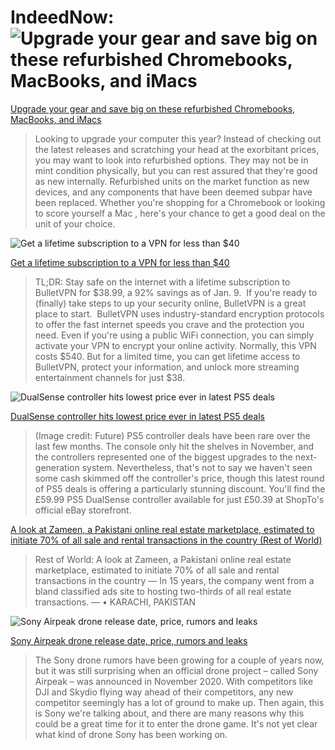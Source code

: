 # IndeedNow:![Upgrade your gear and save big on these refurbished Chromebooks, MacBooks, and iMacs](https://mondrian.mashable.com/2021%252F01%252F09%252Fd4%252F196b2aab3bf74a328af6313052fb9b64.46019.png%252F1200x630.png?signature=5I0Ym98OcK2lWiSZl7x1CHDxhuY= "Upgrade your gear and save big on these refurbished Chromebooks, MacBooks, and iMacs")


[Upgrade your gear and save big on these refurbished Chromebooks, MacBooks, and iMacs](https://mashable.com/shopping/jan-9-refurbished-chromebooks-macbooks-imacs/)


> Looking to upgrade your computer this year? Instead of checking out the latest releases and scratching your head at the exorbitant prices, you may want to look into refurbished options. They may not be in mint condition physically, but you can rest assured that they're good as new internally. Refurbished units on the market function as new devices, and any components that have been deemed subpar have been replaced. Whether you're shopping for a Chromebook or looking to score yourself a Mac , here's your chance to get a good deal on the unit of your choice.


![Get a lifetime subscription to a VPN for less than $40](https://mondrian.mashable.com/2021%252F01%252F09%252F2f%252Fd2e4f845ab03432d9c65ca17ddb4ab0c.870a3.jpg%252F1200x630.jpg?signature=5ukhGz-SafRm5Tz1tUzU1r-wSLo= "Get a lifetime subscription to a VPN for less than $40")


[Get a lifetime subscription to a VPN for less than $40](https://mashable.com/shopping/jan-9-bulletvpn-lifetime-subscription/)


> TL;DR: Stay safe on the internet with a lifetime subscription to BulletVPN for $38.99, a 92% savings as of Jan. 9.  If you're ready to (finally) take steps to up your security online, BulletVPN is a great place to start.  BulletVPN uses industry-standard encryption protocols to offer the fast internet speeds you crave and the protection you need. Even if you're using a public WiFi connection, you can simply activate your VPN to encrypt your online activity. Normally, this VPN costs $540. But for a limited time, you can get lifetime access to BulletVPN, protect your information, and unlock more streaming entertainment channels for just $38.


![DualSense controller hits lowest price ever in latest PS5 deals](https://cdn.mos.cms.futurecdn.net/n9a6FNyMimPPVU25wYeLN8-1200-80.jpg "DualSense controller hits lowest price ever in latest PS5 deals")


[DualSense controller hits lowest price ever in latest PS5 deals](https://www.techradar.com/news/dualsense-controller-hits-lowest-price-ever-in-latest-ps5-deals)


> (Image credit: Future) PS5 controller deals have been rare over the last few months. The console only hit the shelves in November, and the controllers represented one of the biggest upgrades to the next-generation system. Nevertheless, that's not to say we haven't seen some cash skimmed off the controller's price, though this latest round of PS5 deals is offering a particularly stunning discount. You'll find the £59.99 PS5 DualSense controller available for just £50.39 at ShopTo's official eBay storefront.


[A look at Zameen, a Pakistani online real estate marketplace, estimated to initiate 70% of all sale and rental transactions in the country (Rest of World)](http://www.techmeme.com/210109/p4#a210109p4)


> Rest of World: A look at Zameen, a Pakistani online real estate marketplace, estimated to initiate 70% of all sale and rental transactions in the country — In 15 years, the company went from a bland classified ads site to hosting two-thirds of all real estate transactions. — • KARACHI, PAKISTAN


![Sony Airpeak drone release date, price, rumors and leaks](https://cdn.mos.cms.futurecdn.net/FiC6ro9yiTcNsVDPvJHzcE-1200-80.jpg "Sony Airpeak drone release date, price, rumors and leaks")


[Sony Airpeak drone release date, price, rumors and leaks](https://www.techradar.com/news/sony-airpeak-drone-release-date-price-rumors-and-leaks)


> The Sony drone rumors have been growing for a couple of years now, but it was still surprising when an official drone project – called Sony Airpeak – was announced in November 2020. With competitors like DJI and Skydio flying way ahead of their competitors, any new competitor seemingly has a lot of ground to make up. Then again, this is Sony we're talking about, and there are many reasons why this could be a great time for it to enter the drone game. It's not yet clear what kind of drone Sony has been working on.


